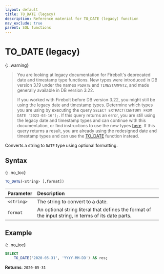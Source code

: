 ```yaml
---
layout: default
title: TO_DATE (legacy)
description: Reference material for TO_DATE (legacy) function
nav_exclude: true
parent: SQL functions
---
```


# TO\_DATE (legacy)

{: .warning}
  >You are looking at legacy documentation for Firebolt's deprecated date and timestamp type functions.
  >New types were introduced in DB version 3.19 under the names `PGDATE` and `TIMESTAMPNTZ`, and made generally available in DB version 3.22.
  >
  >If you worked with Firebolt before DB version 3.22, you might still be using the legacy date and timestamp types.
  >Determine which types you are using by executing the query `SELECT EXTRACT(CENTURY FROM DATE '2023-03-16');`.
  >If this query returns an error, you are still using the legacy date and timestamp types and can continue with this documentation, or find instructions to use the new types [here](../../release-notes/release-notes-archive.html#db-version-322).
  >If this query returns a result, you are already using the redesigned date and timestamp types and can use the [TO_DATE](./to-date-new.md) function instead.

Converts a string to `DATE` type using optional formatting.

## Syntax
{: .no_toc}

```sql
TO_DATE(<string> [,format])
```

| Parameter   | Description                                                                 |
| :---------- | :-------------------------------------------------------------------------- |
| `<string>` | The string to convert to a date. |
| `format` | An optional string literal that defines the format of the input string, in terms of its date parts.  |

## Example
{: .no_toc}

```sql
SELECT
	TO_DATE('2020-05-31', 'YYYY-MM-DD') AS res;
```

**Returns**: `2020-05-31`

